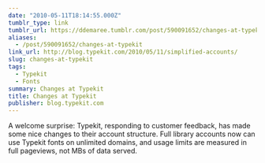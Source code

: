 ```yaml
---
date: "2010-05-11T18:14:55.000Z"
tumblr_type: link
tumblr_url: https://ddemaree.tumblr.com/post/590091652/changes-at-typekit
aliases:
  - /post/590091652/changes-at-typekit
link_url: http://blog.typekit.com/2010/05/11/simplified-accounts/
slug: changes-at-typekit
tags:
  - Typekit
  - Fonts
summary: Changes at Typekit
title: Changes at Typekit
publisher: blog.typekit.com
---
```


A welcome surprise: Typekit, responding to customer feedback, has made some nice changes to their account structure. Full library accounts now can use Typekit fonts on unlimited domains, and usage limits are measured in full pageviews, not MBs of data served.

